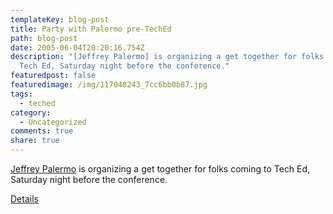 ```yaml
---
templateKey: blog-post
title: Party with Palermo pre-TechEd
path: blog-post
date: 2005-06-04T20:20:16.754Z
description: "[Jeffrey Palermo] is organizing a get together for folks coming to
  Tech Ed, Saturday night before the conference."
featuredpost: false
featuredimage: /img/117048243_7cc6bb0b87.jpg
tags:
  - teched
category:
  - Uncategorized
comments: true
share: true
---
```

<!--StartFragment-->

[Jeffrey Palermo](http://dotnetjunkies.com/WebLog/jpalermo) is organizing a get together for folks coming to Tech Ed, Saturday night before the conference.

[Details](http://dotnetjunkies.com/WebLog/jpalermo/archive/2005/05/23/88141.aspx)

<!--EndFragment-->